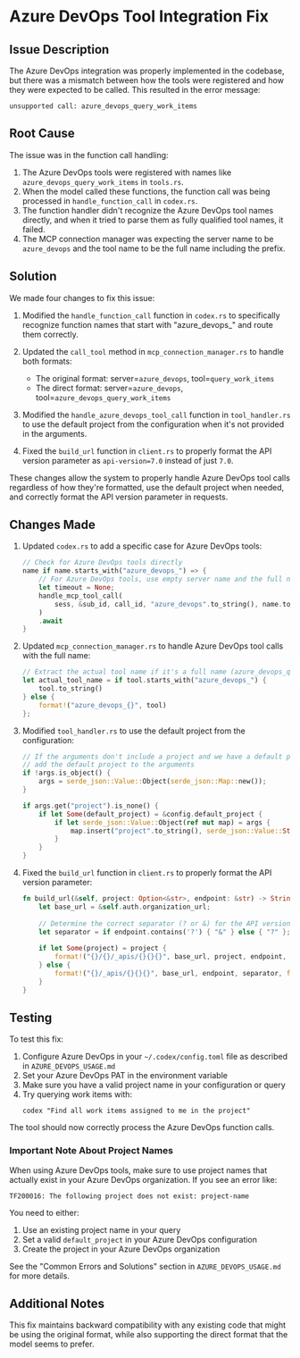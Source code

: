 # Azure DevOps Tool Integration Fix

## Issue Description

The Azure DevOps integration was properly implemented in the codebase, but there was a mismatch between how the tools were registered and how they were expected to be called. This resulted in the error message:

```
unsupported call: azure_devops_query_work_items
```

## Root Cause

The issue was in the function call handling:

1. The Azure DevOps tools were registered with names like `azure_devops_query_work_items` in `tools.rs`.
2. When the model called these functions, the function call was being processed in `handle_function_call` in `codex.rs`.
3. The function handler didn't recognize the Azure DevOps tool names directly, and when it tried to parse them as fully qualified tool names, it failed.
4. The MCP connection manager was expecting the server name to be `azure_devops` and the tool name to be the full name including the prefix.

## Solution

We made four changes to fix this issue:

1. Modified the `handle_function_call` function in `codex.rs` to specifically recognize function names that start with "azure_devops_" and route them correctly.

2. Updated the `call_tool` method in `mcp_connection_manager.rs` to handle both formats:
   - The original format: server=`azure_devops`, tool=`query_work_items`
   - The direct format: server=`azure_devops`, tool=`azure_devops_query_work_items`

3. Modified the `handle_azure_devops_tool_call` function in `tool_handler.rs` to use the default project from the configuration when it's not provided in the arguments.

4. Fixed the `build_url` function in `client.rs` to properly format the API version parameter as `api-version=7.0` instead of just `7.0`.

These changes allow the system to properly handle Azure DevOps tool calls regardless of how they're formatted, use the default project when needed, and correctly format the API version parameter in requests.

## Changes Made

1. Updated `codex.rs` to add a specific case for Azure DevOps tools:
   ```rust
   // Check for Azure DevOps tools directly
   name if name.starts_with("azure_devops_") => {
       // For Azure DevOps tools, use empty server name and the full name as the tool name
       let timeout = None;
       handle_mcp_tool_call(
           sess, &sub_id, call_id, "azure_devops".to_string(), name.to_string(), arguments, timeout,
       )
       .await
   }
   ```

2. Updated `mcp_connection_manager.rs` to handle Azure DevOps tool calls with the full name:
   ```rust
   // Extract the actual tool name if it's a full name (azure_devops_query_work_items)
   let actual_tool_name = if tool.starts_with("azure_devops_") {
       tool.to_string()
   } else {
       format!("azure_devops_{}", tool)
   };
   ```

3. Modified `tool_handler.rs` to use the default project from the configuration:
   ```rust
   // If the arguments don't include a project and we have a default project in the config,
   // add the default project to the arguments
   if !args.is_object() {
       args = serde_json::Value::Object(serde_json::Map::new());
   }
   
   if args.get("project").is_none() {
       if let Some(default_project) = &config.default_project {
           if let serde_json::Value::Object(ref mut map) = args {
               map.insert("project".to_string(), serde_json::Value::String(default_project.clone()));
           }
       }
   }
   ```

4. Fixed the `build_url` function in `client.rs` to properly format the API version parameter:
   ```rust
   fn build_url(&self, project: Option<&str>, endpoint: &str) -> String {
       let base_url = &self.auth.organization_url;
       
       // Determine the correct separator (? or &) for the API version parameter
       let separator = if endpoint.contains('?') { "&" } else { "?" };
       
       if let Some(project) = project {
           format!("{}/{}/_apis/{}{}{}", base_url, project, endpoint, separator, format!("api-version={}", self.api_version))
       } else {
           format!("{}/_apis/{}{}{}", base_url, endpoint, separator, format!("api-version={}", self.api_version))
       }
   }
   ```

## Testing

To test this fix:

1. Configure Azure DevOps in your `~/.codex/config.toml` file as described in `AZURE_DEVOPS_USAGE.md`
2. Set your Azure DevOps PAT in the environment variable
3. Make sure you have a valid project name in your configuration or query
4. Try querying work items with:
   ```
   codex "Find all work items assigned to me in the project"
   ```

The tool should now correctly process the Azure DevOps function calls.

### Important Note About Project Names

When using Azure DevOps tools, make sure to use project names that actually exist in your Azure DevOps organization. If you see an error like:

```
TF200016: The following project does not exist: project-name
```

You need to either:
1. Use an existing project name in your query
2. Set a valid `default_project` in your Azure DevOps configuration
3. Create the project in your Azure DevOps organization

See the "Common Errors and Solutions" section in `AZURE_DEVOPS_USAGE.md` for more details.

## Additional Notes

This fix maintains backward compatibility with any existing code that might be using the original format, while also supporting the direct format that the model seems to prefer.